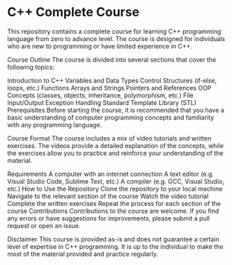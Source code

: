 # C++ Complete Course
This repository contains a complete course for learning C++ programming language from zero to advance level. The course is designed for individuals who are new to programming or have limited experience in C++.

Course Outline
The course is divided into several sections that cover the following topics:

Introduction to C++
Variables and Data Types
Control Structures (if-else, loops, etc.)
Functions
Arrays and Strings
Pointers and References
OOP Concepts (classes, objects, inheritance, polymorphism, etc.)
File Input/Output
Exception Handling
Standard Template Library (STL)
Prerequisites
Before starting the course, it is recommended that you have a basic understanding of computer programming concepts and familiarity with any programming language.

Course Format
The course includes a mix of video tutorials and written exercises. The videos provide a detailed explanation of the concepts, while the exercises allow you to practice and reinforce your understanding of the material.

Requirements
A computer with an internet connection
A text editor (e.g. Visual Studio Code, Sublime Text, etc.)
A compiler (e.g. GCC, Visual Studio, etc.)
How to Use the Repository
Clone the repository to your local machine
Navigate to the relevant section of the course
Watch the video tutorial
Complete the written exercises
Repeat the process for each section of the course
Contributions
Contributions to the course are welcome. If you find any errors or have suggestions for improvements, please submit a pull request or open an issue.

Disclaimer
This course is provided as-is and does not guarantee a certain level of expertise in C++ programming. It is up to the individual to make the most of the material provided and practice regularly.
